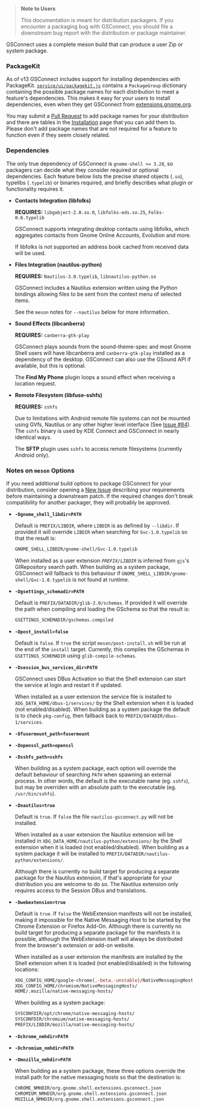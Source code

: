 > **Note to Users**
> 
> This documentation is meant for distribution packagers. If you encounter a packaging bug with GSConnect, you should file a *downstream* bug report with the distribution or package maintainer.

GSConnect uses a complete meson build that can produce a user Zip or system package.

### PackageKit

As of v13 GSConnect includes support for installing dependencies with PackageKit. [`service/ui/packagekit.js`][packagekit-js] contains a `PackageGroup` dictionary containing the possible package names for each distribution to meet a feature's dependencies. This makes it easy for your users to install dependencies, even when they get GSConnect from [extensions.gnome.org](https://extensions.gnome.org/).

You may submit a [Pull Request](../pulls) to add package names for your distribution and there are tables in the [Installation](Installation#dependencies) page that you can add them to. Please don't add package names that are not required for a feature to function even if they seem closely related.

### Dependencies

The only true dependency of GSConnect is `gnome-shell >= 3.28`, so packagers can decide what they consider required or optional dependencies. Each feature below lists the precise shared objects (`.so`), typelibs (`.typelib`) or binaries required, and briefly describes what plugin or functionality requires it.

* **Contacts Integration (libfolks)**
  
  **REQUIRES:** `libgobject-2.0.so.0`, `libfolks-eds.so.25`, `Folks-0.6.typelib`
  
  GSConnect supports integrating desktop contacts using libfolks, which aggregates contacts from Gnome Online Accounts, Evolution and more.
  
  If libfolks is not supported an address book cached from received data will be used.
  
* **Files Integration (nautilus-python)**
  
  **REQUIRES:** `Nautilus-3.0.typelib`, `libnautilus-python.so`

  GSConnect includes a Nautilus extension written using the Python bindings allowing files to be sent from the context menu of selected items.

  See the `meson` notes for `--nautilus` below for more information.

* **Sound Effects (libcanberra)**
  
  **REQUIRES:** `canberra-gtk-play`
  
  GSConnect plays sounds from the sound-theme-spec and most Gnome Shell users will have libcanberra and `canberra-gtk-play` installed as a dependency of the desktop. GSConnect can also use the GSound API if available, but this is optional.
  
  The **Find My Phone** plugin loops a sound effect when receiving a location request.

* **Remote Filesystem (libfuse-sshfs)**

  **REQUIRES:** `sshfs`

  Due to limitations with Android remote file systems can not be mounted using GVfs, Nautilus or any other higher level interface (See [Issue #84](../issues/83)). The `sshfs` binary is used by KDE Connect and GSConnect in nearly identical ways.
  
  The **SFTP** plugin uses `sshfs` to access remote filesystems (currently Android only).

### Notes on `meson` Options

If you need additional build options to package GSConnect for your distribution, consider opening a [New Issue](../issues/new) describing your requirements before maintaining a downstream patch. If the required changes don't break compatibility for another packager, they will probably be approved.

* **`-Dgnome_shell_libdir=PATH`**

  Default is `PREFIX/LIBDIR`, where `LIBDIR` is as defined by `--libdir`. If provided it will override `LIBDIR` when searching for `Gvc-1.0.typelib` so that the result is:

  ```sh
  GNOME_SHELL_LIBDIR/gnome-shell/Gvc-1.0.typelib
  ```

  When installed as a user extension *`PREFIX/LIBDIR`* is inferred from `gjs`'s GIRepository search path. When building as a system package, GSConnect will fallback to this behaviour if `GNOME_SHELL_LIBDIR/gnome-shell/Gvc-1.0.typelib` is not found at runtime.

* **`-Dgsettings_schemadir=PATH`**

  Default is `PREFIX/DATADIR/glib-2.0/schemas`. If provided it will override the path when compiling and loading the GSchema so that the result is:

  ```sh
  GSETTINGS_SCHEMADIR/gschemas.compiled
  ```

* **`-Dpost_install=false`**

  Default is `false`. If `true` the script `meson/post-install.sh` will be run at the end of the `install` target. Currently, this compiles the GSchemas in `GSETTINGS_SCHEMADIR` using `glib-compile-schemas`.
  
* **`-Dsession_bus_services_dir=PATH`**

  GSConnect uses DBus Activation so that the Shell extension can start the service at login and restart it if updated.
  
  When installed as a user extension the service file is installed to `XDG_DATA_HOME/dbus-1/services/` by the Shell extension when it is loaded (not enabled/disabled). When building as a system package the default is to check `pkg-config`, then fallback back to `PREFIX/DATADIR/dbus-1/services`.

* **`-Dfusermount_path=fusermount`**
* **`-Dopenssl_path=openssl`**
* **`-Dsshfs_path=sshfs`**

   When building as a system package, each option will override the default behaviour of searching `PATH` when spawning an external process. In other words, the default is the executable name (eg. `sshfs`), but may be overriden with an absolute path to the executable (eg. `/usr/bin/sshfs`).

* **`-Dnautilus=true`**

  Default is `true`. If `false` the file `nautilus-gsconnect.py` will not be installed.
  
  When installed as a user extension the Nautilus extension will be installed in `XDG_DATA_HOME/nautilus-python/extensions/` by the Shell extension when it is loaded (not enabled/disabled). When building as a system package it will be installed to `PREFIX/DATADIR/nautilus-python/extensions/`.

  Although there is currently no build target for producing a separate package for the Nautilus extension, if that's appropriate for your distribution you are welcome to do so. The Nautilus extension only requires access to the Session DBus and translations.

* **`-Dwebextension=true`**

  Default is `true`. If `false` the WebExtension manifests will not be installed, making it impossible for the Native Messaging Host to be started by the Chrome Extension or Firefox Add-On. Although there is currently no build target for producing a separate package for the manifests it is possible, although the WebExtension itself will always be distributed from the browser's extension or add-on website.
  
  When installed as a user extension the manifests are installed by the Shell extension when it is loaded (not enabled/disabled) in the following locations:
  
  ```sh
  XDG_CONFIG_HOME/google-chrome{,-beta,-unstable}/NativeMessagingHosts/
  XDG_CONFIG_HOME/chromium/NativeMessagingHosts/
  HOME/.mozilla/native-messaging-hosts/
  ```
  
  When building as a system package:
  
  ```sh
  SYSCONFDIR/opt/chrome/native-messaging-hosts/
  SYSCONFDIR/chromium/native-messaging-hosts/
  PREFIX/LIBDIR/mozilla/native-messaging-hosts/
  ```

* **`-Dchrome_nmhdir=PATH`**
* **`-Dchromium_nmhdir=PATH`**
* **`-Dmozilla_nmhdir=PATH`**

  When building as a system package, these three options override the install path for the native messaging hosts so that the destination is:
  
  ```sh
  CHROME_NMHDIR/org.gnome.shell.extensions.gsconnect.json
  CHROMIUM_NMHDIR/org.gnome.shell.extensions.gsconnect.json
  MOZILLA_NMHDIR/org.gnome.shell.extensions.gsconnect.json
  ```

[packagekit-js]: https://github.com/andyholmes/gnome-shell-extension-gsconnect/blob/master/src/service/ui/packagekit.js